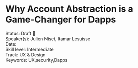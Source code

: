 # Why Account Abstraction is a Game-Changer for Dapps

Status: Draft 📝  
Speaker(s): Julien Niset, Itamar Lesuisse  
Date:   
Skill level: Intermediate  
Track: UX & Design  
Keywords: UX,security,Dapps  
